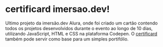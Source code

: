 # certificard imersao.dev! 
Ultimo projeto da imersão.dev Alura, onde foi criado um cartão contendo todos os projetos desenvolvidos durante o evento ao longo de 10 dias, utilizando JavaScript, HTML e CSS na plataforma Codepen. O [certificard](https://merielylima.github.io/imersaodev-certificard/) também pode servir como base para um simples portifólio.
